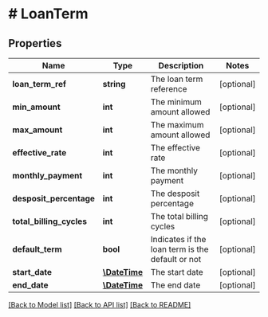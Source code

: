 # # LoanTerm

## Properties

Name | Type | Description | Notes
------------ | ------------- | ------------- | -------------
**loan_term_ref** | **string** | The loan term reference | [optional] 
**min_amount** | **int** | The minimum amount allowed | [optional] 
**max_amount** | **int** | The maximum amount allowed | [optional] 
**effective_rate** | **int** | The effective rate | [optional] 
**monthly_payment** | **int** | The monthly payment | [optional] 
**desposit_percentage** | **int** | The desposit percentage | [optional] 
**total_billing_cycles** | **int** | The total billing cycles | [optional] 
**default_term** | **bool** | Indicates if the loan term is the default or not | [optional] 
**start_date** | [**\DateTime**](\DateTime.md) | The start date | [optional] 
**end_date** | [**\DateTime**](\DateTime.md) | The end date | [optional] 

[[Back to Model list]](../../README.md#documentation-for-models) [[Back to API list]](../../README.md#documentation-for-api-endpoints) [[Back to README]](../../README.md)


